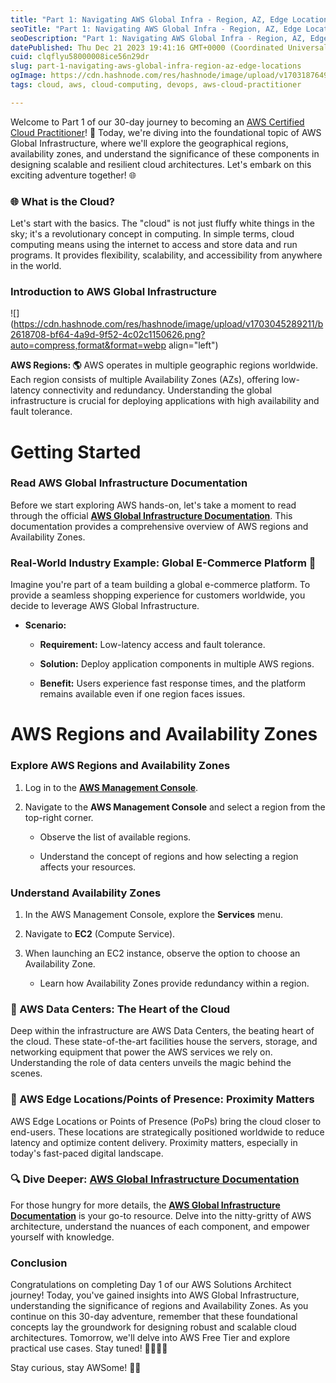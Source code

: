```yaml
---
title: "Part 1: Navigating AWS Global Infra - Region, AZ, Edge Locations 🌍"
seoTitle: "Part 1: Navigating AWS Global Infra - Region, AZ, Edge Locations 🌍"
seoDescription: "Part 1: Navigating AWS Global Infra - Region, AZ, Edge Locations 🌍"
datePublished: Thu Dec 21 2023 19:41:16 GMT+0000 (Coordinated Universal Time)
cuid: clqflyu58000008ice56n29dr
slug: part-1-navigating-aws-global-infra-region-az-edge-locations
ogImage: https://cdn.hashnode.com/res/hashnode/image/upload/v1703187649563/179e7e5b-1b0d-4029-ab96-687027ebfc1a.jpeg
tags: cloud, aws, cloud-computing, devops, aws-cloud-practitioner

---
```


Welcome to Part 1 of our 30-day journey to becoming an [AWS Certified Cloud Practitioner](https://aws.amazon.com/certification/certified-cloud-practitioner/)! 🚀 Today, we're diving into the foundational topic of AWS Global Infrastructure, where we'll explore the geographical regions, availability zones, and understand the significance of these components in designing scalable and resilient cloud architectures. Let's embark on this exciting adventure together! 🌐

### **🌐 What is the Cloud?**

Let's start with the basics. The "cloud" is not just fluffy white things in the sky; it's a revolutionary concept in computing. In simple terms, cloud computing means using the internet to access and store data and run programs. It provides flexibility, scalability, and accessibility from anywhere in the world.

### **Introduction to AWS Global Infrastructure**

![](https://cdn.hashnode.com/res/hashnode/image/upload/v1703045289211/b2618708-bf64-4a9d-9f52-4c02c1150626.png?auto=compress,format&format=webp align="left")

**AWS Regions: 🌎** AWS operates in multiple geographic regions worldwide. Each region consists of multiple Availability Zones (AZs), offering low-latency connectivity and redundancy. Understanding the global infrastructure is crucial for deploying applications with high availability and fault tolerance.

# **Getting Started**

### **Read AWS Global Infrastructure Documentation**

Before we start exploring AWS hands-on, let's take a moment to read through the official [**AWS Global Infrastructure Documentation**](https://docs.aws.amazon.com/general/latest/gr/rande.html). This documentation provides a comprehensive overview of AWS regions and Availability Zones.

### **Real-World Industry Example: Global E-Commerce Platform 🛒**

Imagine you're part of a team building a global e-commerce platform. To provide a seamless shopping experience for customers worldwide, you decide to leverage AWS Global Infrastructure.

* **Scenario:**
    
    * **Requirement:** Low-latency access and fault tolerance.
        
    * **Solution:** Deploy application components in multiple AWS regions.
        
    * **Benefit:** Users experience fast response times, and the platform remains available even if one region faces issues.
        

# **AWS Regions and Availability Zones**

### **Explore AWS Regions and Availability Zones**

1. Log in to the [**AWS Management Console**](https://aws.amazon.com/console/).
    
2. Navigate to the **AWS Management Console** and select a region from the top-right corner.
    
    * Observe the list of available regions.
        
    * Understand the concept of regions and how selecting a region affects your resources.
        

### **Understand Availability Zones**

1. In the AWS Management Console, explore the **Services** menu.
    
2. Navigate to **EC2** (Compute Service).
    
3. When launching an EC2 instance, observe the option to choose an Availability Zone.
    
    * Learn how Availability Zones provide redundancy within a region.
        

### **💽 AWS Data Centers: The Heart of the Cloud**

Deep within the infrastructure are AWS Data Centers, the beating heart of the cloud. These state-of-the-art facilities house the servers, storage, and networking equipment that power the AWS services we rely on. Understanding the role of data centers unveils the magic behind the scenes.

### **🔗 AWS Edge Locations/Points of Presence: Proximity Matters**

AWS Edge Locations or Points of Presence (PoPs) bring the cloud closer to end-users. These locations are strategically positioned worldwide to reduce latency and optimize content delivery. Proximity matters, especially in today's fast-paced digital landscape.

### **🔍 Dive Deeper:** [**AWS Global Infrastructure Documentation**](https://infrastructure.aws/)

For those hungry for more details, the [**AWS Global Infrastructure Documentation**](https://infrastructure.aws/) is your go-to resource. Delve into the nitty-gritty of AWS architecture, understand the nuances of each component, and empower yourself with knowledge.

### **Conclusion**

Congratulations on completing Day 1 of our AWS Solutions Architect journey! Today, you've gained insights into AWS Global Infrastructure, understanding the significance of regions and Availability Zones. As you continue on this 30-day adventure, remember that these foundational concepts lay the groundwork for designing robust and scalable cloud architectures. Tomorrow, we'll delve into AWS Free Tier and explore practical use cases. Stay tuned! 👩‍💻👨‍💻

Stay curious, stay AWSome! 🚀🌐